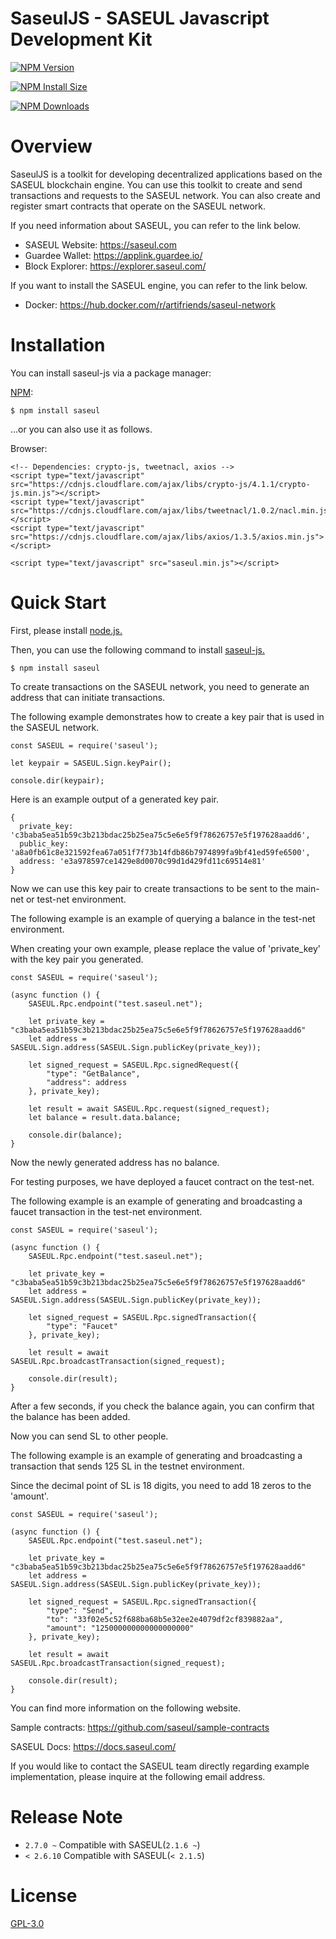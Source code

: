 # SaseulJS - SASEUL Javascript Development Kit

[![NPM Version][npm-version-image]][npm-url]

[![NPM Install Size][npm-install-size-image]][npm-install-size-url]

[![NPM Downloads][npm-downloads-image]][npm-downloads-url]

# Overview

SaseulJS is a toolkit for developing decentralized applications based on the SASEUL blockchain engine.
You can use this toolkit to create and send transactions and requests to the SASEUL network.
You can also create and register smart contracts that operate on the SASEUL network.

If you need information about SASEUL, you can refer to the link below.

- SASEUL Website: https://saseul.com
- Guardee Wallet: https://applink.guardee.io/
- Block Explorer: https://explorer.saseul.com/

If you want to install the SASEUL engine, you can refer to the link below.

- Docker: https://hub.docker.com/r/artifriends/saseul-network

# Installation

You can install saseul-js via a package manager:

[NPM](https://www.npmjs.org/):

    $ npm install saseul

...or you can also use it as follows.

Browser:

    <!-- Dependencies: crypto-js, tweetnacl, axios -->
    <script type="text/javascript" src="https://cdnjs.cloudflare.com/ajax/libs/crypto-js/4.1.1/crypto-js.min.js"></script>
    <script type="text/javascript" src="https://cdnjs.cloudflare.com/ajax/libs/tweetnacl/1.0.2/nacl.min.js"></script>
    <script type="text/javascript" src="https://cdnjs.cloudflare.com/ajax/libs/axios/1.3.5/axios.min.js"></script>

    <script type="text/javascript" src="saseul.min.js"></script>

# Quick Start

First, please install [node.js.](https://nodejs.org/)

Then, you can use the following command to install [saseul-js.](https://www.npmjs.com/package/saseul)

```shell
$ npm install saseul
```

To create transactions on the SASEUL network, you need to generate an address that can initiate transactions. 

The following example demonstrates how to create a key pair that is used in the SASEUL network.


```nodejs
const SASEUL = require('saseul');

let keypair = SASEUL.Sign.keyPair();

console.dir(keypair);
```

Here is an example output of a generated key pair.

```shell
{
  private_key: 'c3baba5ea51b59c3b213bdac25b25ea75c5e6e5f9f78626757e5f197628aadd6',
  public_key: 'a8a0fb61c8e321592fea67a051f7f73b14fdb86b7974899fa9bf41ed59fe6500',
  address: 'e3a978597ce1429e8d0070c99d1d429fd11c69514e81'
}
```

Now we can use this key pair to create transactions to be sent to the main-net or test-net environment.

The following example is an example of querying a balance in the test-net environment.

When creating your own example, please replace the value of 'private_key' with the key pair you generated.

```nodejs
const SASEUL = require('saseul');

(async function () {
    SASEUL.Rpc.endpoint("test.saseul.net");

    let private_key = "c3baba5ea51b59c3b213bdac25b25ea75c5e6e5f9f78626757e5f197628aadd6"
    let address = SASEUL.Sign.address(SASEUL.Sign.publicKey(private_key));

    let signed_request = SASEUL.Rpc.signedRequest({
        "type": "GetBalance",
        "address": address
    }, private_key);

    let result = await SASEUL.Rpc.request(signed_request);
    let balance = result.data.balance;

    console.dir(balance);
}
```

Now the newly generated address has no balance.

For testing purposes, we have deployed a faucet contract on the test-net.

The following example is an example of generating and broadcasting a faucet transaction in the test-net environment.

```nodejs
const SASEUL = require('saseul');

(async function () {
    SASEUL.Rpc.endpoint("test.saseul.net");

    let private_key = "c3baba5ea51b59c3b213bdac25b25ea75c5e6e5f9f78626757e5f197628aadd6"
    let address = SASEUL.Sign.address(SASEUL.Sign.publicKey(private_key));

    let signed_request = SASEUL.Rpc.signedTransaction({
        "type": "Faucet"
    }, private_key);

    let result = await SASEUL.Rpc.broadcastTransaction(signed_request);

    console.dir(result);
}
```

After a few seconds, if you check the balance again, you can confirm that the balance has been added.

Now you can send SL to other people.

The following example is an example of generating and broadcasting a transaction that sends 125 SL in the testnet environment.

Since the decimal point of SL is 18 digits, you need to add 18 zeros to the 'amount'.

```nodejs
const SASEUL = require('saseul');

(async function () {
    SASEUL.Rpc.endpoint("test.saseul.net");

    let private_key = "c3baba5ea51b59c3b213bdac25b25ea75c5e6e5f9f78626757e5f197628aadd6"
    let address = SASEUL.Sign.address(SASEUL.Sign.publicKey(private_key));

    let signed_request = SASEUL.Rpc.signedTransaction({
        "type": "Send",
        "to": "33f02e5c52f688ba68b5e32ee2e4079df2cf839882aa",
        "amount": "125000000000000000000"
    }, private_key);

    let result = await SASEUL.Rpc.broadcastTransaction(signed_request);

    console.dir(result);
}
```

You can find more information on the following website.

Sample contracts: https://github.com/saseul/sample-contracts

SASEUL Docs: https://docs.saseul.com/

If you would like to contact the SASEUL team directly regarding example implementation, please inquire at the following email address.

# Release Note

- `2.7.0 ~` Compatible with SASEUL(`2.1.6 ~`)
- `< 2.6.10` Compatible with SASEUL(`< 2.1.5`)

# License

[GPL-3.0](LICENSE)

[npm-downloads-image]: https://badgen.net/npm/dm/saseul
[npm-downloads-url]: https://npmcharts.com/compare/saseul?minimal=true
[npm-install-size-image]: https://badgen.net/packagephobia/install/saseul
[npm-install-size-url]: https://packagephobia.com/result?p=saseul
[npm-url]: https://npmjs.org/package/saseul
[npm-version-image]: https://badgen.net/npm/v/saseul